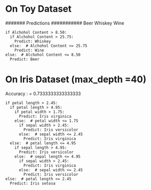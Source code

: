 # On Toy Dataset


####### Predictions ###########
Beer
Whiskey
Wine
```
if Alchohol Content > 8.50:
  if Alchohol Content > 25.75:
    Predict: Whiskey 
  else:  # Alchohol Content <= 25.75
    Predict: Wine 
else:  # Alchohol Content <= 8.50
  Predict: Beer 
```
# On Iris Dataset (max_depth =40)

Accuracy : = 0.7333333333333333
```
if petal length > 2.45:
  if petal length > 4.95:
    if petal width > 1.75:
      Predict: Iris virginica 
    else:  # petal width <= 1.75
      if sepal width > 2.45:
        Predict: Iris versicolor 
      else:  # sepal width <= 2.45
        Predict: Iris virginica 
  else:  # petal length <= 4.95
    if sepal length > 4.95:
      Predict: Iris versicolor 
    else:  # sepal length <= 4.95
      if sepal width > 2.45:
        Predict: Iris virginica 
      else:  # sepal width <= 2.45
        Predict: Iris versicolor 
else:  # petal length <= 2.45
  Predict: Iris setosa 
```
